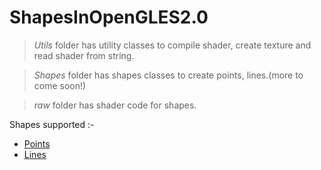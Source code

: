 # ShapesInOpenGLES2.0

> *Utils* folder has utility classes to compile shader, create texture and read shader from string.

> *Shapes* folder has shapes classes to create points, lines.(more to come soon!)

> *raw* folder has shader code for shapes.

Shapes supported :-
* [Points](https://github.com/regar007/ShapesInOpenGLES2.0/blob/master/app/src/main/java/com/regar007/shapesinopengles20/Shapes/Points.java)
* [Lines](https://github.com/regar007/ShapesInOpenGLES2.0/blob/master/app/src/main/java/com/regar007/shapesinopengles20/Shapes/Lines.java)